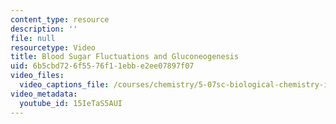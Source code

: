 ```yaml
---
content_type: resource
description: ''
file: null
resourcetype: Video
title: Blood Sugar Fluctuations and Gluconeogenesis
uid: 6b5cbd72-6f55-76f1-1ebb-e2ee07897f07
video_files:
  video_captions_file: /courses/chemistry/5-07sc-biological-chemistry-i-fall-2013/module-ii/session-16/blood-sugar-fluctuations-and-gluconeogenesis/15IeTaS5AUI.vtt
video_metadata:
  youtube_id: 15IeTaS5AUI
---
```

